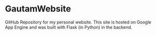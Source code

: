 GautamWebsite
=============

GitHub Repository for my personal website. This site is hosted on Google App Engine and was built with Flask (in Python) in the backend.
